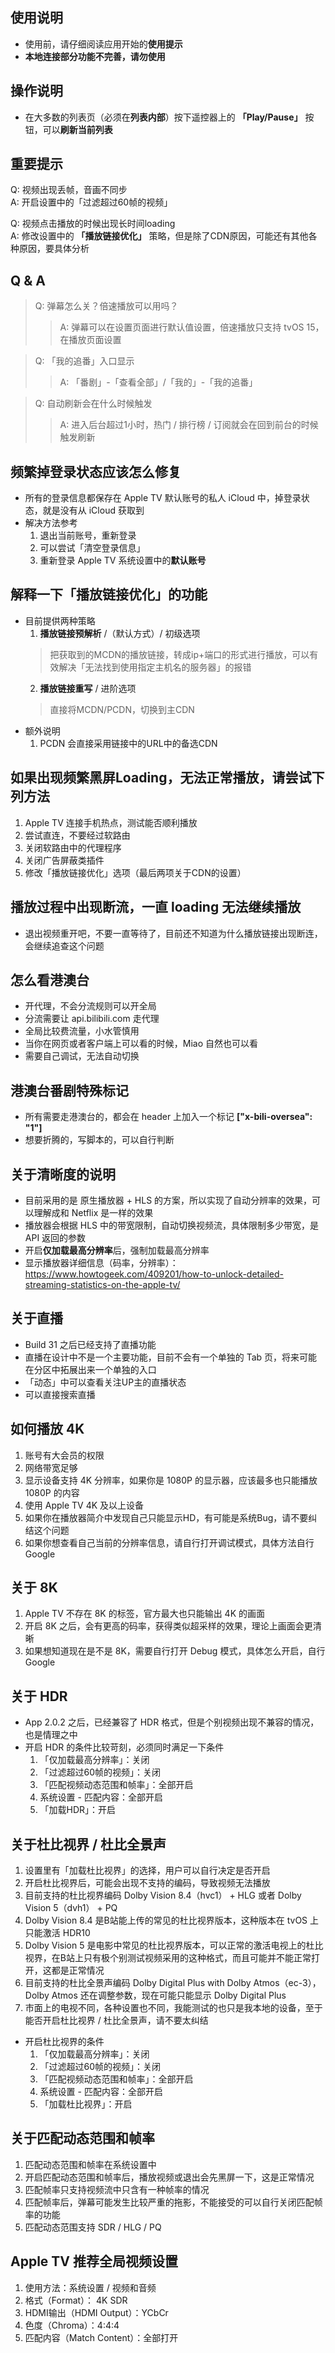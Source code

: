 ## 使用说明
- 使用前，请仔细阅读应用开始的**使用提示**
- **本地连接部分功能不完善，请勿使用**

## 操作说明
- 在大多数的列表页（必须在**列表内部**）按下遥控器上的 **「Play/Pause」** 按钮，可以**刷新当前列表**

## 重要提示
Q: 视频出现丢帧，音画不同步  
A: 开启设置中的「过滤超过60帧的视频」  
  
Q: 视频点击播放的时候出现长时间loading  
A: 修改设置中的 **「播放链接优化」** 策略，但是除了CDN原因，可能还有其他各种原因，要具体分析  

## Q & A
> Q: 弹幕怎么关？倍速播放可以用吗？
>> A: 弹幕可以在设置页面进行默认值设置，倍速播放只支持 tvOS 15，在播放页面设置

> Q: 「我的追番」入口显示
>> A: 「番剧」-「查看全部」/「我的」-「我的追番」

> Q: 自动刷新会在什么时候触发
>> A: 进入后台超过1小时，热门 / 排行榜 / 订阅就会在回到前台的时候触发刷新

## 频繁掉登录状态应该怎么修复
- 所有的登录信息都保存在 Apple TV 默认账号的私人 iCloud 中，掉登录状态，就是没有从 iCloud 获取到
- 解决方法参考
  1. 退出当前账号，重新登录
  2. 可以尝试「清空登录信息」
  3. 重新登录 Apple TV 系统设置中的**默认账号**

## 解释一下「播放链接优化」的功能
- 目前提供两种策略
  1. **播放链接预解析** /（默认方式）/ 初级选项
    > 把获取到的MCDN的播放链接，转成ip+端口的形式进行播放，可以有效解决「无法找到使用指定主机名的服务器」的报错
  2. **播放链接重写** / 进阶选项
    > 直接将MCDN/PCDN，切换到主CDN
- 额外说明
  1. PCDN 会直接采用链接中的URL中的备选CDN

## 如果出现频繁黑屏Loading，无法正常播放，请尝试下列方法
1. Apple TV 连接手机热点，测试能否顺利播放
2. 尝试直连，不要经过软路由
3. 关闭软路由中的代理程序
4. 关闭广告屏蔽类插件
5. 修改「播放链接优化」选项（最后两项关于CDN的设置）

## 播放过程中出现断流，一直 loading 无法继续播放
- 退出视频重开吧，不要一直等待了，目前还不知道为什么播放链接出现断连，会继续追查这个问题

## 怎么看港澳台
- 开代理，不会分流规则可以开全局
- 分流需要让 api.bilibili.com 走代理
- 全局比较费流量，小水管慎用
- 当你在网页或者客户端上可以看的时候，Miao 自然也可以看
- 需要自己调试，无法自动切换

## 港澳台番剧特殊标记
- 所有需要走港澳台的，都会在 header 上加入一个标记 **["x-bili-oversea": "1"]**
- 想要折腾的，写脚本的，可以自行判断

## 关于清晰度的说明
- 目前采用的是 原生播放器 + HLS 的方案，所以实现了自动分辨率的效果，可以理解成和 Netflix 是一样的效果
- 播放器会根据 HLS 中的带宽限制，自动切换视频流，具体限制多少带宽，是 API 返回的参数
- 开启**仅加载最高分辨率**后，强制加载最高分辨率
- 显示播放器详细信息（码率，分辨率）：https://www.howtogeek.com/409201/how-to-unlock-detailed-streaming-statistics-on-the-apple-tv/

## 关于直播
- Build 31 之后已经支持了直播功能
- 直播在设计中不是一个主要功能，目前不会有一个单独的 Tab 页，将来可能在分区中拓展出来一个单独的入口
- 「动态」中可以查看关注UP主的直播状态
- 可以直接搜索直播

## 如何播放 4K
1. 账号有大会员的权限
2. 网络带宽足够
3. 显示设备支持 4K 分辨率，如果你是 1080P 的显示器，应该最多也只能播放 1080P 的内容
4. 使用 Apple TV 4K 及以上设备
5. 如果你在播放器简介中发现自己只能显示HD，有可能是系统Bug，请不要纠结这个问题
6. 如果你想查看自己当前的分辨率信息，请自行打开调试模式，具体方法自行 Google

## 关于 8K
1. Apple TV 不存在 8K 的标签，官方最大也只能输出 4K 的画面
2. 开启 8K 之后，会有更高的码率，获得类似超采样的效果，理论上画面会更清晰
3. 如果想知道现在是不是 8K，需要自行打开 Debug 模式，具体怎么开启，自行 Google

## 关于 HDR
- App 2.0.2 之后，已经兼容了 HDR 格式，但是个别视频出现不兼容的情况，也是情理之中
- 开启 HDR 的条件比较苛刻，必须同时满足一下条件
  1. 「仅加载最高分辨率」：关闭
  2. 「过滤超过60帧的视频」：关闭
  3. 「匹配视频动态范围和帧率」：全部开启
  4. 系统设置 - 匹配内容：全部开启
  5. 「加载HDR」：开启

## 关于杜比视界 / 杜比全景声
1. 设置里有「加载杜比视界」的选择，用户可以自行决定是否开启
2. 开启杜比视界后，可能会出现不支持的编码，导致视频无法播放
3. 目前支持的杜比视界编码 Dolby Vision 8.4（hvc1） + HLG 或者 Dolby Vision 5（dvh1） + PQ
4. Dolby Vision 8.4 是B站能上传的常见的杜比视界版本，这种版本在 tvOS 上只能激活 HDR10
5. Dolby Vision 5 是电影中常见的杜比视界版本，可以正常的激活电视上的杜比视界，在B站上只有极个别测试视频采用的这种格式，而且可能并不能正常打开，这都是正常情况
6. 目前支持的杜比全景声编码 Dolby Digital Plus with Dolby Atmos（ec-3），Dolby Atmos 还在调整参数，现在可能只能显示 Dolby Digital Plus
7. 市面上的电视不同，各种设置也不同，我能测试的也只是我本地的设备，至于能否开启杜比视界 / 杜比全景声，请不要太纠结
- 开启杜比视界的条件
  1. 「仅加载最高分辨率」：关闭
  2. 「过滤超过60帧的视频」：关闭
  3. 「匹配视频动态范围和帧率」：全部开启
  4. 系统设置 - 匹配内容：全部开启
  5. 「加载杜比视界」：开启

## 关于匹配动态范围和帧率
1. 匹配动态范围和帧率在系统设置中
2. 开启匹配动态范围和帧率后，播放视频或退出会先黑屏一下，这是正常情况
3. 匹配帧率只支持视频流中只含有一种帧率的情况
4. 匹配帧率后，弹幕可能发生比较严重的拖影，不能接受的可以自行关闭匹配帧率的功能
5. 匹配动态范围支持 SDR / HLG / PQ

## Apple TV 推荐全局视频设置
1. 使用方法：系统设置 / 视频和音频
2. 格式（Format）： 4K SDR
3. HDMI输出（HDMI Output）：YCbCr
4. 色度（Chroma）：4:4:4
5. 匹配内容（Match Content）：全部打开


